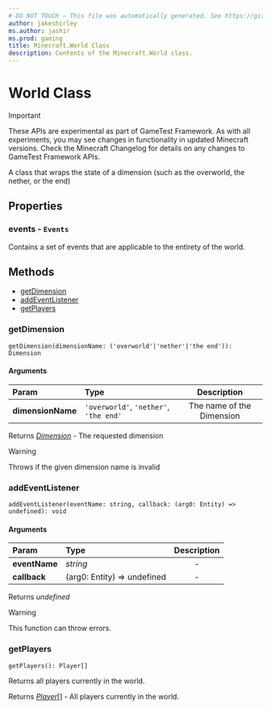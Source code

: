 ```yaml
---
# DO NOT TOUCH — This file was automatically generated. See https://github.com/Mojang/MinecraftScriptingApiDocsGenerator to modify descriptions, examples, etc.
author: jakeshirley
ms.author: jashir
ms.prod: gaming
title: Minecraft.World Class
description: Contents of the Minecraft.World class.
---
```

# World Class
>[!IMPORTANT]
>These APIs are experimental as part of GameTest Framework. As with all experiments, you may see changes in functionality in updated Minecraft versions. Check the Minecraft Changelog for details on any changes to GameTest Framework APIs.

A class that wraps the state of a dimension (such as the overworld, the nether, or the end)

## Properties
### **events** - `Events`
Contains a set of events that are applicable to the entirety of the world.



## Methods
- [getDimension](#getdimension)
- [addEventListener](#addeventlistener)
- [getPlayers](#getplayers)
  
### **getDimension**
`
getDimension(dimensionName: ('overworld'|'nether'|'the end')): Dimension
`

#### Arguments
| Param | Type | Description |
| :--- | :--- | :---: |
| **dimensionName** | `'overworld'`, `'nether'`, `'the end'` | The name of the Dimension |

Returns [*Dimension*](Dimension.md) - The requested dimension

> [!WARNING]
> Throws if the given dimension name is invalid

### **addEventListener**
`
addEventListener(eventName: string, callback: (arg0: Entity) => undefined): void
`

#### Arguments
| Param | Type | Description |
| :--- | :--- | :---: |
| **eventName** | *string* | - |
| **callback** | (arg0: Entity) => undefined | - |

Returns *undefined*

> [!WARNING]
> This function can throw errors.

### **getPlayers**
`
getPlayers(): Player[]
`

Returns all players currently in the world.

Returns [*Player*](Player.md)[] - All players currently in the world.


